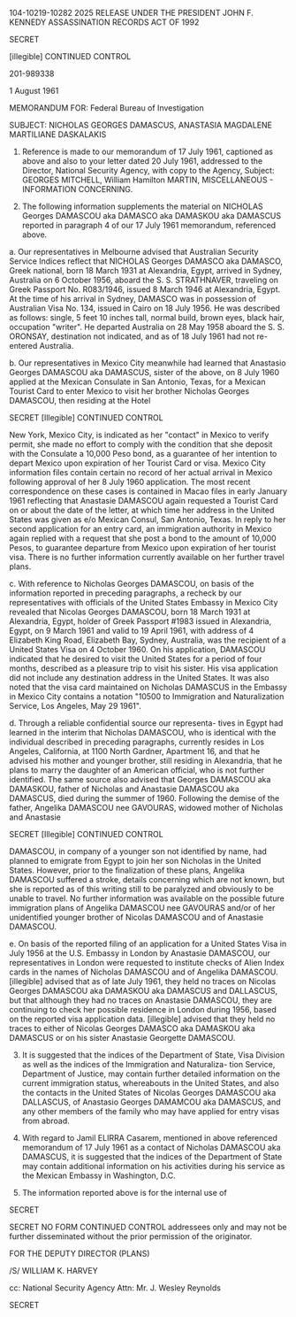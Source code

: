 104-10219-10282 2025 RELEASE UNDER THE PRESIDENT JOHN F. KENNEDY ASSASSINATION RECORDS ACT OF 1992

SECRET

[illegible] CONTINUED CONTROL

201-989338

1 August 1961

MEMORANDUM FOR: Federal Bureau of Investigation

SUBJECT: NICHOLAS GEORGES DAMASCUS,
ANASTASIA MAGDALENE MARTILIANE DASKALAKIS

1. Reference is made to our memorandum of 17 July 1961,
captioned as above and also to your letter dated 20 July 1961,
addressed to the Director, National Security Agency, with copy to the
Agency, Subject: GEORGES MITCHELL, William Hamilton
MARTIN, MISCELLANEOUS - INFORMATION CONCERNING.

2. The following information supplements the material on
NICHOLAS Georges DAMASCOU aka DAMASCO aka DAMASKOU aka
DAMASCUS reported in paragraph 4 of our 17 July 1961 memorandum,
referenced above.

a. Our representatives in Melbourne advised that Australian
Security Service Indices reflect that NICHOLAS Georges DAMASCO aka
DAMASCO, Greek national, born 18 March 1931 at Alexandria, Egypt,
arrived in Sydney, Australia on 6 October
1956, aboard the S. S. STRATHNAVER, traveling on Greek Passport
No. R083/1946, issued 8 March 1946 at Alexandria, Egypt. At the
time of his arrival in Sydney, DAMASCO was in possession of
Australian Visa No. 134, issued in Cairo on 18 July 1956. He was
described as follows: single, 5 feet 10 inches tall, normal build,
brown eyes, black hair, occupation "writer". He departed Australia
on 28 May 1958 aboard the S. S. ORONSAY, destination not indicated,
and as of 18 July 1961 had not re-entered Australia.

b. Our representatives in Mexico City meanwhile had
learned that Anastasio Georges DAMASCOU aka DAMASCUS, sister of
the above, on 8 July 1960 applied at the Mexican Consulate in San
Antonio, Texas, for a Mexican Tourist Card to enter Mexico to visit
her brother Nicholas Georges DAMASCOU, then residing at the Hotel

SECRET
[Illegible] CONTINUED CONTROL

New York, Mexico City, is indicated as her "contact" in Mexico to verify
permit, she made no effort to comply with the condition that she deposit with the Consulate a 10,000 Peso bond, as a guarantee of her intention to depart Mexico upon expiration of her Tourist Card or visa. Mexico City information
files contain certain no record of her actual arrival in Mexico following approval of her 8 July 1960 application. The most recent correspondence on these cases is contained in Macao files in early January 1961
reflecting that Anastasie DAMASCOU again requested a Tourist Card
on or about the date of the letter, at which time her address in the
United States was given as e/o Mexican Consul, San Antonio, Texas.
In reply to her second application for an entry card, an immigration authority in Mexico again replied with a request that she post a bond to the amount of 10,000 Pesos, to guarantee departure from Mexico upon expiration of her tourist visa. There is no further information currently available on her further travel plans.

c. With reference to Nicholas Georges DAMASCOU, on basis
of the information reported in preceding paragraphs, a recheck by our
representatives with officials of the United States Embassy in Mexico
City revealed that Nicolas Georges DAMASCOU, born 18 March 1931
at Alexandria, Egypt, holder of Greek Passport #1983 issued in
Alexandria, Egypt, on 9 March 1961 and valid to 19 April 1961, with
address of 4 Elizabeth King Road, Elizabeth Bay, Sydney, Australia,
was the recipient of a United States Visa on 4 October 1960. On his
application, DAMASCOU indicated that he desired to visit the United
States for a period of four months, described as a pleasure trip to visit
his sister. His visa application did not include any destination address
in the United States. It was also noted that the visa card maintained on Nicholas DAMASCUS in the Embassy in Mexico City contains a notation "10500 to Immigration and Naturalization Service, Los Angeles, May 29 1961".

d. Through a reliable confidential source our representa-
tives in Egypt had learned in the interim that Nicholas DAMASCOU, who
is identical with the individual described in preceding paragraphs,
currently resides in Los Angeles, California, at 1100 North Gardner,
Apartment 16, and that he advised his mother and younger brother,
still residing in Alexandria, that he plans to marry the daughter of an
American official, who is not further identified. The same source
also advised that Georges DAMASCOU aka DAMASKOU, father of
Nicholas and Anastasie DAMASCOU aka DAMASCUS, died during the
summer of 1960. Following the demise of the father, Angelika
DAMASCOU nee GAVOURAS, widowed mother of Nicholas and Anastasie

SECRET
[Illegible] CONTINUED CONTROL

DAMASCOU, in company of a younger son not identified by name, had
planned to emigrate from Egypt to join her son Nicholas in the United
States. However, prior to the finalization of these plans, Angelika
DAMASCOU suffered a stroke, details concerning which are not
known, but she is reported as of this writing still to be paralyzed and
obviously to be unable to travel. No further information was available on
the possible future immigration plans of Angelika DAMASCOU nee
GAVOURAS and/or of her unidentified younger brother of Nicolas
DAMASCOU and of Anastasie DAMASCOU.

e. On basis of the reported filing of an application for a
United States Visa in July 1956 at the U.S. Embassy in London by
Anastasie DAMASCOU, our representatives in London were requested
to institute checks of Alien Index cards in the names of Nicholas
DAMASCOU and of Angelika DAMASCOU. [illegible] advised that as of
late July 1961, they held no traces on Nicolas Georges DAMASCOU aka
DAMASKOU aka DAMASCUS and DALLASCUS, but that although they had
no traces on Anastasie DAMASCOU, they are continuing to check her
possible residence in London during 1956, based on the reported visa
application data. [illegible] advised that they held no traces to either of
Nicolas Georges DAMASCO aka DAMASKOU aka DAMASCUS or on
his sister Anastasie Georgette DAMASCOU.

3. It is suggested that the indices of the Department of State,
Visa Division as well as the indices of the Immigration and Naturaliza-
tion Service, Department of Justice, may contain further detailed
information on the current immigration status, whereabouts in the
United States, and also the contacts in the United States of Nicolas
Georges DAMASCOU aka DALLASCUS, of Anastasio Georges DAMAMCOU
aka DAMASCUS, and any other members of the family who may have
applied for entry visas from abroad.

4. With regard to Jamil ELIRRA Casarem, mentioned in above
referenced memorandum of 17 July 1961 as a contact of Nicholas
DAMASCOU aka DAMASCUS, it is suggested that the indices of the
Department of State may contain additional information on his activities
during his service as the Mexican Embassy in Washington, D.C.

5. The information reported above is for the internal use of

SECRET

SECRET
NO FORM CONTINUED CONTROL
addressees only and may not be further disseminated without the prior
permission of the originator.

FOR THE DEPUTY DIRECTOR (PLANS)

/S/
WILLIAM K. HARVEY

cc: National Security Agency
Attn: Mr. J. Wesley Reynolds

SECRET
